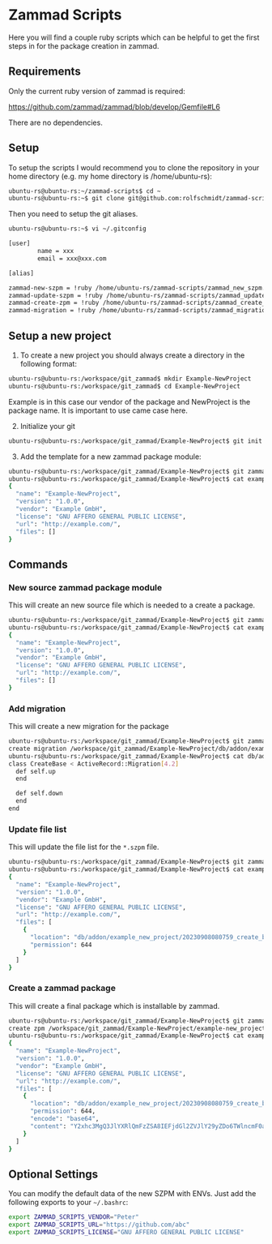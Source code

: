 # Zammad Scripts

Here you will find a couple ruby scripts which can be helpful to get the first steps in for the package creation in zammad.

## Requirements

Only the current ruby version of zammad is required:

https://github.com/zammad/zammad/blob/develop/Gemfile#L6

There are no dependencies.

## Setup

To setup the scripts I would recommend you to clone the repository in your home directory (e.g. my home directory is /home/ubuntu-rs):

```bash
ubuntu-rs@ubuntu-rs:~/zammad-scripts$ cd ~
ubuntu-rs@ubuntu-rs:~$ git clone git@github.com:rolfschmidt/zammad-scripts.git
```

Then you need to setup the git aliases.

```bash
ubuntu-rs@ubuntu-rs:~$ vi ~/.gitconfig

[user]
        name = xxx
        email = xxx@xxx.com

[alias]

zammad-new-szpm = !ruby /home/ubuntu-rs/zammad-scripts/zammad_new_szpm.rb $(pwd)
zammad-update-szpm = !ruby /home/ubuntu-rs/zammad-scripts/zammad_update_szpm.rb $(pwd)
zammad-create-zpm = !ruby /home/ubuntu-rs/zammad-scripts/zammad_create_zpm.rb $(pwd) $1
zammad-migration = !ruby /home/ubuntu-rs/zammad-scripts/zammad_migration.rb $(pwd) $1
```

## Setup a new project

1. To create a new project you should always create a directory in the following format:

```bash
ubuntu-rs@ubuntu-rs:/workspace/git_zammad$ mkdir Example-NewProject
ubuntu-rs@ubuntu-rs:/workspace/git_zammad$ cd Example-NewProject
```

Example is in this case our vendor of the package and NewProject is the package name. It is important to use came case here.

2. Initialize your git
```bash
ubuntu-rs@ubuntu-rs:/workspace/git_zammad/Example-NewProject$ git init
```

3. Add the template for a new zammad package module:

```bash
ubuntu-rs@ubuntu-rs:/workspace/git_zammad/Example-NewProject$ git zammad-new-szpm
ubuntu-rs@ubuntu-rs:/workspace/git_zammad/Example-NewProject$ cat example-new_project.szpm
{
  "name": "Example-NewProject",
  "version": "1.0.0",
  "vendor": "Example GmbH",
  "license": "GNU AFFERO GENERAL PUBLIC LICENSE",
  "url": "http://example.com/",
  "files": []
}
```

## Commands

### New source zammad package module

This will create an new source file which is needed to a create a package.

```bash
ubuntu-rs@ubuntu-rs:/workspace/git_zammad/Example-NewProject$ git zammad-new-szpm
ubuntu-rs@ubuntu-rs:/workspace/git_zammad/Example-NewProject$ cat example-new_project.szpm
{
  "name": "Example-NewProject",
  "version": "1.0.0",
  "vendor": "Example GmbH",
  "license": "GNU AFFERO GENERAL PUBLIC LICENSE",
  "url": "http://example.com/",
  "files": []
}
```

### Add migration

This will create a new migration for the package

```bash
ubuntu-rs@ubuntu-rs:/workspace/git_zammad/Example-NewProject$ git zammad-migration CreateBase
create migration /workspace/git_zammad/Example-NewProject/db/addon/example_new_project/20230908080759_create_base.rb...
ubuntu-rs@ubuntu-rs:/workspace/git_zammad/Example-NewProject$ cat db/addon/example_new_project/20230908080759_create_base.rb
class CreateBase < ActiveRecord::Migration[4.2]
  def self.up
  end

  def self.down
  end
end
```

### Update file list

This will update the file list for the `*.szpm` file.

```bash
ubuntu-rs@ubuntu-rs:/workspace/git_zammad/Example-NewProject$ git zammad-update-szpm
ubuntu-rs@ubuntu-rs:/workspace/git_zammad/Example-NewProject$ cat example-new_project.szpm
{
  "name": "Example-NewProject",
  "version": "1.0.0",
  "vendor": "Example GmbH",
  "license": "GNU AFFERO GENERAL PUBLIC LICENSE",
  "url": "http://example.com/",
  "files": [
    {
      "location": "db/addon/example_new_project/20230908080759_create_base.rb",
      "permission": 644
    }
  ]
}
```

### Create a zammad package

This will create a final package which is installable by zammad.

```bash
ubuntu-rs@ubuntu-rs:/workspace/git_zammad/Example-NewProject$ git zammad-create-zpm 1.0.0
create zpm /workspace/git_zammad/Example-NewProject/example-new_project-1.0.0.zpm...
ubuntu-rs@ubuntu-rs:/workspace/git_zammad/Example-NewProject$ cat example-new_project-1.0.0.zpm
{
  "name": "Example-NewProject",
  "version": "1.0.0",
  "vendor": "Example GmbH",
  "license": "GNU AFFERO GENERAL PUBLIC LICENSE",
  "url": "http://example.com/",
  "files": [
    {
      "location": "db/addon/example_new_project/20230908080759_create_base.rb",
      "permission": 644,
      "encode": "base64",
      "content": "Y2xhc3MgQ3JlYXRlQmFzZSA8IEFjdGl2ZVJlY29yZDo6TWlncmF0aW9uWzQu\nMl0KICBkZWYgc2VsZi51cAogIGVuZAoKICBkZWYgc2VsZi5kb3duCiAgZW5k\nCmVuZAo="
    }
  ]
}
```

## Optional Settings

You can modify the default data of the new SZPM with ENVs. Just add the following exports to your `~/.bashrc`:

```bash
export ZAMMAD_SCRIPTS_VENDOR="Peter"
export ZAMMAD_SCRIPTS_URL="https://github.com/abc"
export ZAMMAD_SCRIPTS_LICENSE="GNU AFFERO GENERAL PUBLIC LICENSE"
```
